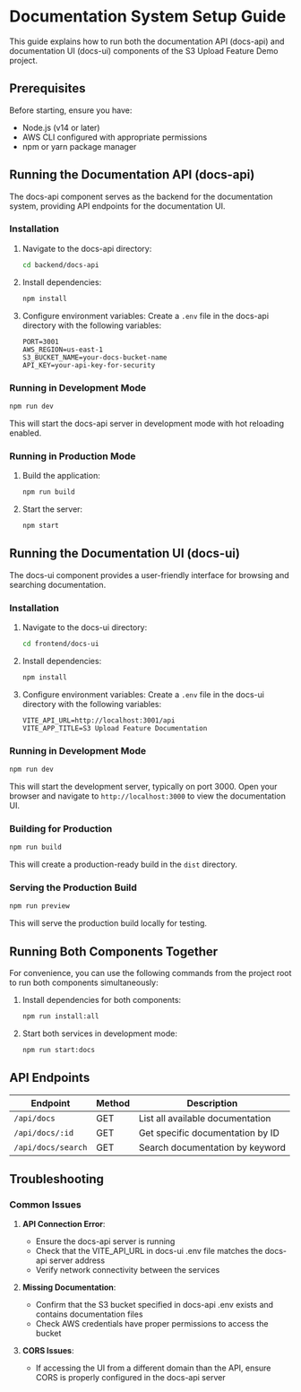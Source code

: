 # Documentation System Setup Guide

This guide explains how to run both the documentation API (docs-api) and documentation UI (docs-ui) components of the S3 Upload Feature Demo project.

## Prerequisites

Before starting, ensure you have:

- Node.js (v14 or later)
- AWS CLI configured with appropriate permissions
- npm or yarn package manager

## Running the Documentation API (docs-api)

The docs-api component serves as the backend for the documentation system, providing API endpoints for the documentation UI.

### Installation

1. Navigate to the docs-api directory:
   ```bash
   cd backend/docs-api
   ```

2. Install dependencies:
   ```bash
   npm install
   ```

3. Configure environment variables:
   Create a `.env` file in the docs-api directory with the following variables:
   ```
   PORT=3001
   AWS_REGION=us-east-1
   S3_BUCKET_NAME=your-docs-bucket-name
   API_KEY=your-api-key-for-security
   ```

### Running in Development Mode

```bash
npm run dev
```

This will start the docs-api server in development mode with hot reloading enabled.

### Running in Production Mode

1. Build the application:
   ```bash
   npm run build
   ```

2. Start the server:
   ```bash
   npm start
   ```

## Running the Documentation UI (docs-ui)

The docs-ui component provides a user-friendly interface for browsing and searching documentation.

### Installation

1. Navigate to the docs-ui directory:
   ```bash
   cd frontend/docs-ui
   ```

2. Install dependencies:
   ```bash
   npm install
   ```

3. Configure environment variables:
   Create a `.env` file in the docs-ui directory with the following variables:
   ```
   VITE_API_URL=http://localhost:3001/api
   VITE_APP_TITLE=S3 Upload Feature Documentation
   ```

### Running in Development Mode

```bash
npm run dev
```

This will start the development server, typically on port 3000. Open your browser and navigate to `http://localhost:3000` to view the documentation UI.

### Building for Production

```bash
npm run build
```

This will create a production-ready build in the `dist` directory.

### Serving the Production Build

```bash
npm run preview
```

This will serve the production build locally for testing.

## Running Both Components Together

For convenience, you can use the following commands from the project root to run both components simultaneously:

1. Install dependencies for both components:
   ```bash
   npm run install:all
   ```

2. Start both services in development mode:
   ```bash
   npm run start:docs
   ```

## API Endpoints

| Endpoint | Method | Description |
|----------|--------|-------------|
| `/api/docs` | GET | List all available documentation |
| `/api/docs/:id` | GET | Get specific documentation by ID |
| `/api/docs/search` | GET | Search documentation by keyword |

## Troubleshooting

### Common Issues

1. **API Connection Error**:
   - Ensure the docs-api server is running
   - Check that the VITE_API_URL in docs-ui .env file matches the docs-api server address
   - Verify network connectivity between the services

2. **Missing Documentation**:
   - Confirm that the S3 bucket specified in docs-api .env exists and contains documentation files
   - Check AWS credentials have proper permissions to access the bucket

3. **CORS Issues**:
   - If accessing the UI from a different domain than the API, ensure CORS is properly configured in the docs-api server

